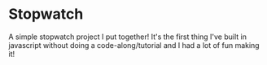 # Stopwatch
A simple stopwatch project I put together! It's the first thing I've built in javascript without doing a code-along/tutorial and I had a lot of fun making it!
